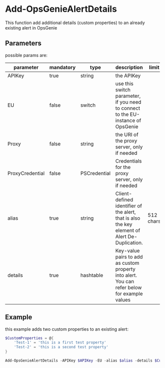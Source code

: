 ﻿# Add-OpsGenieAlertDetails

This function add additional details (custom properties) to an already existing alert in OpsGenie

## Parameters

possible params are:

parameter | mandatory | type | description | limit
---|---|---|---|---
APIKey | true | string | the APIKey
EU | false | switch | use this switch parameter, if you need to connect to the EU-instance of OpsGenie
Proxy | false | string | the URI of the proxy server, only if needed
ProxyCredential | false | PSCredential | Credentials for the proxy server, only if needed
alias | true | string | Client-defined identifier of the alert, that is also the key element of Alert De-Duplication.|512 chars
details | true | hashtable | Key-value pairs to add as custom property into alert. You can refer below for example values |

## Example

this example adds two custom properties to an existing alert:

```PowerShell
$CustomProperties = @{
    'Test-1' = 'this is a first test property'
    'Test-2' = 'this is a second test property'
}

Add-OpsGenieAlertDetails -APIKey $APIKey -EU -alias $alias -details $CustomProperties
```